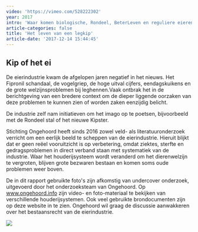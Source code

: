 ```yaml
---
video: 'https://vimeo.com/528222302'
year: 2017
intro: 'Waar komen biologische, Rondeel, BeterLeven en reguliere eieren vandaan? Het onderzoeksteam van Ongehoord bezocht de stallen van de bekendste eierboeren in Nederland. Ze zagen zieke, verlamde, kale en vooral veel dode leghennen.'
article-categories: false
title: 'Het leven van een legkip'
article-date: '2017-12-14 15:44:45'
---
```


## Kip of het ei

De eierindustrie kwam de afgelopen jaren negatief in het nieuws. Het Fipronil schandaal, de vogelgriep, de hoge uitval cijfers, eendagskuikens en de grote welzijnsproblemen bij leghennen.Vaak ontbrak het in de berichtgeving van een bredere context om de dieper liggende oorzaken van deze problemen te kunnen zien of worden zaken eenzijdig belicht.

De industrie zelf nam initiatieven om het imago op te poetsen, bijvoorbeeld met de Rondeel stal of het nieuwe Kipster.

Stichting Ongehoord heeft sinds 2016 zowel veld- als literatuuronderzoek verricht om een eerlijk beeld te scheppen van de eierindustrie. Hieruit blijkt dat er geen reëel vooruitzicht is op verbetering, omdat ziektes, sterfte en gedragsproblemen in direct verband staan met systematiek van de industrie. Waar het houderijsysteem wordt veranderd om het dierenwelzijn te vergroten, blijven grote bezwaren bestaan en komen soms oude problemen weer boven.

De in dit rapport gebruikte foto's zijn afkomstig van undercover onderzoek, uitgevoerd door het onderzoeksteam van Ongehoord. Op www.ongehoord.info zijn video- en foto-materiaal te bekijken van verschillende houderijsystemen. Ook veel gebruikte brondocumenten zijn op deze website in te zien. Ongehoord wil graag de discussie aanwakkeren over het bestaansrecht van de eierindustrie.

![](http://www.ongehoord.info/wp-content/uploads/2017/12/Ysselsteyn_7088Web-1024x683.jpg)
